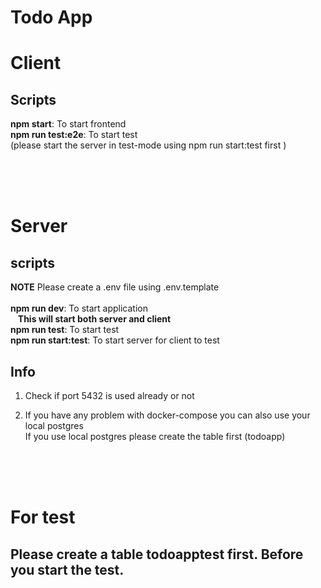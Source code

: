 # **Todo App**

# Client

## Scripts

**npm start**: To start frontend<br>
**npm run test:e2e**: To start test<br>
(please start the server in test-mode using npm run start:test first )

<br>
<br>
<br>

# Server

## scripts

**NOTE** Please create a .env file using .env.template
<br>
<br>
**npm run dev**: To start application<br>
&nbsp;&nbsp;&nbsp;**This will start both server and client**<br>
**npm run test**: To start test<br>
**npm run start:test**: To start server for client to test

## Info

1. Check if port 5432 is used already or not

2. If you have any problem with docker-compose you can also use your local postgres<br>
   If you use local postgres please create the table first (todoapp)

<br>
<br>
<br>

# For test
## Please create a table **todoapptest** first. Before you start the test.
